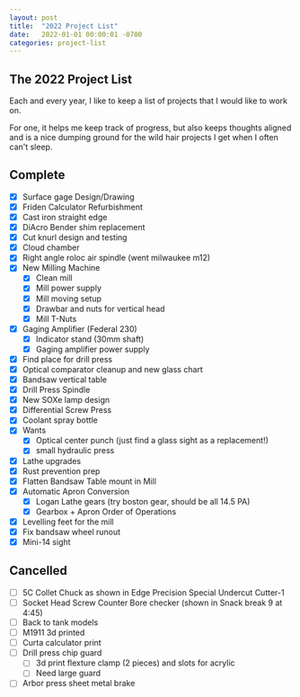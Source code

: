 ```yaml
---
layout: post
title:  "2022 Project List"
date:   2022-01-01 00:00:01 -0700
categories: project-list
---
```


## The 2022 Project List
Each and every year,  I like to keep a list of projects that I would like to work on. 

For one, it helps me keep track of progress, but also keeps thoughts aligned and is a nice
dumping ground for the wild hair projects I get when I often can't sleep.

## Complete

- [x] Surface gage Design/Drawing
- [x] Friden Calculator Refurbishment
- [x] Cast iron straight edge
- [x] DiAcro Bender shim replacement
- [x] Cut knurl design and testing
- [x] Cloud chamber
- [x] Right angle roloc air spindle (went milwaukee m12)
- [x] New Milling Machine
  - [x] Clean mill
  - [x] Mill power supply
  - [x] Mill moving setup
  - [x] Drawbar and nuts for vertical head
  - [x] Mill T-Nuts
- [x] Gaging Amplifier (Federal 230)
  - [x] Indicator stand (30mm shaft)
  - [x] Gaging amplifier power supply
- [x] Find place for drill press
- [x] Optical comparator cleanup and new glass chart
- [x] Bandsaw vertical table
- [x] Drill Press Spindle
- [x] New SOXe lamp design
- [x] Differential Screw Press
- [x] Coolant spray bottle
- [x] Wants
  - [x] Optical center punch (just find a glass sight as a replacement!)
  - [x] small hydraulic press
- [x] Lathe upgrades
- [x] Rust prevention prep
- [x] Flatten Bandsaw Table mount in Mill
- [x] Automatic Apron Conversion
  - [x] Logan Lathe gears (try boston gear, should be all 14.5 PA)
  - [x] Gearbox + Apron Order of Operations
- [x] Levelling feet for the mill
- [x] Fix bandsaw wheel runout
- [x] Mini-14 sight

## Cancelled

- [ ] 5C Collet Chuck as shown in Edge Precision Special Undercut Cutter-1
- [ ] Socket Head Screw Counter Bore checker (shown in Snack break 9 at 4:45)
- [ ] Back to tank models
- [ ] M1911 3d printed
- [ ] Curta calculator print
- [ ] Drill press chip guard
  - [ ] 3d print flexture clamp (2 pieces) and slots for acrylic
  - [ ] Need large guard
- [ ] Arbor press sheet metal brake
